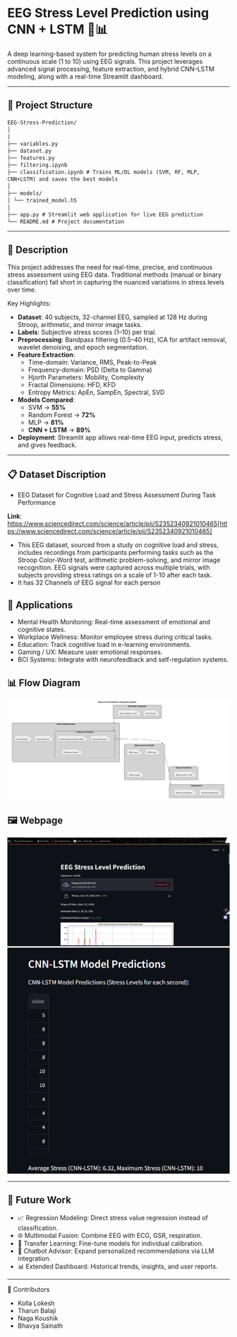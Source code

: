 # EEG Stress Level Prediction using CNN + LSTM 🧠📊

A deep learning-based system for predicting human stress levels on a continuous scale (1 to 10) using EEG signals. This project leverages advanced signal processing, feature extraction, and hybrid CNN–LSTM modeling, along with a real-time Streamlit dashboard.

---

## 📁 Project Structure
```
EEG-Stress-Prediction/
│
| 
├── variables.py 
├── dataset.py 
├── features.py 
├── filtering.ipynb 
├── classification.ipynb # Trains ML/DL models (SVM, RF, MLP, CNN+LSTM) and saves the best models
│
├── models/
│ └── trained_model.h5 
│
├── app.py # Streamlit web application for live EEG prediction
└── README.md # Project documentation
```

---

## 📌 Description

This project addresses the need for real-time, precise, and continuous stress assessment using EEG data. Traditional methods (manual or binary classification) fall short in capturing the nuanced variations in stress levels over time.

Key Highlights:

- **Dataset**: 40 subjects, 32-channel EEG, sampled at 128 Hz during Stroop, arithmetic, and mirror image tasks.
- **Labels**: Subjective stress scores (1–10) per trial.
- **Preprocessing**: Bandpass filtering (0.5–40 Hz), ICA for artifact removal, wavelet denoising, and epoch segmentation.
- **Feature Extraction**:
  - Time-domain: Variance, RMS, Peak-to-Peak
  - Frequency-domain: PSD (Delta to Gamma)
  - Hjorth Parameters: Mobility, Complexity
  - Fractal Dimensions: HFD, KFD
  - Entropy Metrics: ApEn, SampEn, Spectral, SVD
- **Models Compared**:
  - SVM → **55%**
  - Random Forest → **72%**
  - MLP → **81%**
  - **CNN + LSTM** → **89%**
- **Deployment**: Streamlit app allows real-time EEG input, predicts stress, and gives feedback.

---

## 📋 Dataset Discription

- EEG Dataset for Cognitive Load and Stress Assessment During Task Performance

**Link**: https://www.sciencedirect.com/science/article/pii/S2352340921010465[https://www.sciencedirect.com/science/article/pii/S2352340921010465]

- This EEG dataset, sourced from a study on cognitive load and stress, includes recordings from participants performing tasks such as the Stroop Color-Word test, arithmetic problem-solving, and mirror image recognition. EEG signals were captured across multiple trials, with subjects providing stress ratings on a scale of 1-10 after each task. 
- It has 32 Channels of EEG signal for each person


## 🧠 Applications

- Mental Health Monitoring: Real-time assessment of emotional and cognitive states.
- Workplace Wellness: Monitor employee stress during critical tasks.
- Education: Track cognitive load in e-learning environments.
- Gaming / UX: Measure user emotional responses.
- BCI Systems: Integrate with neurofeedback and self-regulation systems.


## 📊 Flow Diagram

![Flow Diagram](assets/flow_diagram.png)


## 🖼️ Webpage

![Streamlit Upload Interface](assets/front.png)
![Predicted Stress Dashboard](assets/output.png)

---
## 🔮 Future Work

- 📈 Regression Modeling: Direct stress value regression instead of classification.
- 🌐 Multimodal Fusion: Combine EEG with ECG, GSR, respiration.
- 🧠 Transfer Learning: Fine-tune models for individual calibration.
- 🧾 Chatbot Advisor: Expand personalized recommendations via LLM integration.
- 📊 Extended Dashboard: Historical trends, insights, and user reports.

---
👥 Contributors

- Kolla Lokesh
- Tharun Balaji
- Naga Koushik
- Bhavya Sainath
